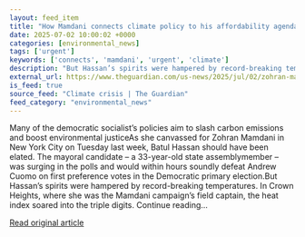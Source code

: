 ```yaml
---
layout: feed_item
title: "How Mamdani connects climate policy to his affordability agenda as he runs for New York mayor"
date: 2025-07-02 10:00:02 +0000
categories: [environmental_news]
tags: ['urgent']
keywords: ['connects', 'mamdani', 'urgent', 'climate']
description: "But Hassan’s spirits were hampered by record-breaking temperatures"
external_url: https://www.theguardian.com/us-news/2025/jul/02/zohran-mamdani-climate-policy
is_feed: true
source_feed: "Climate crisis | The Guardian"
feed_category: "environmental_news"
---
```


Many of the democratic socialist’s policies aim to slash carbon emissions and boost environmental justiceAs she canvassed for Zohran Mamdani in New York City on Tuesday last week, Batul Hassan should have been elated. The mayoral candidate – a 33-year-old state assemblymember – was surging in the polls and would within hours soundly defeat Andrew Cuomo on first preference votes in the Democratic primary election.But Hassan’s spirits were hampered by record-breaking temperatures. In Crown Heights, where she was the Mamdani campaign’s field captain, the heat index soared into the triple digits. Continue reading...

[Read original article](https://www.theguardian.com/us-news/2025/jul/02/zohran-mamdani-climate-policy)
